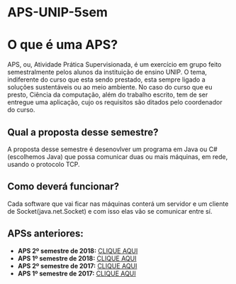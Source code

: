 # APS-UNIP-5sem
O que é uma APS?
=================
APS, ou, Atividade Prática Supervisionada, é um exercício em grupo feito semestralmente pelos alunos da instituição de ensino UNIP. O tema, indiferente do curso que esta sendo prestado, esta sempre ligado a soluções sustentáveis ou ao meio ambiente.
No caso do curso que eu presto, Ciência da computação, além do trabalho escrito, tem de ser entregue uma aplicação, cujo os requisitos são ditados pelo coordenador do curso.

Qual a proposta desse semestre?
-----------
A proposta desse semestre é desenovlver um programa em Java ou C# (escolhemos Java) que possa comunicar duas ou mais máquinas, em rede, usando o protocolo TCP.

Como deverá funcionar?
-----------
Cada software que vai ficar nas máquinas conterá um servidor e um cliente de Socket(java.net.Socket) e com isso elas vão se comunicar entre sí.

APSs anteriores:
-----------
* **APS 2º semestre  de 2018:** [CLIQUE AQUI](https://github.com/ogabriel/APS-UNIP-4sem)
* **APS 1º semestre  de 2018:** [CLIQUE AQUI](https://github.com/ogabriel/APS-UNIP-3sem)
* **APS 2º semestre de 2017:**  [CLIQUE AQUI](https://github.com/ogabriel/APS-UNIP-2sem)
* **APS 1º semestre  de 2017:** [CLIQUE AQUI](https://github.com/ogabriel/APS-UNIP-1sem)

